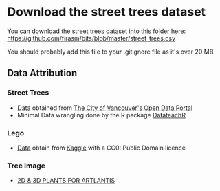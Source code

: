 # Download the street trees dataset

You can download the street trees dataset into this folder here: https://github.com/firasm/bits/blob/master/street_trees.csv

You should probably add this file to your .gitignore file as it's over 20 MB

## Data Attribution

### Street Trees 

- [Data](https://github.com/firasm/mds_tableau_workshop/blob/master/data/street_trees.csv)  obtained from [The City of Vancouver's Open Data Portal](https://opendata.vancouver.ca/explore/dataset/street-trees/information/?disjunctive.species_name&disjunctive.common_name&disjunctive.height_range_id)
- Minimal Data wrangling done by the R package [DatateachR](https://github.com/UBC-MDS/datateachr) 

### Lego 

- [Data](https://github.com/firasm/mds_tableau_workshop/tree/master/data/lego-database) obtain from [Kaggle](https://www.kaggle.com/rtatman/lego-database) with a CC0: Public Domain licence 

### Tree image

- [2D & 3D PLANTS FOR ARTLANTIS](https://artlplants.blogspot.com/2017/10/trees-billboards-collection-n2-click-on.html?view=flipcard)

